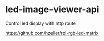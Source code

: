 # led-image-viewer-api
Control led display with http route

https://github.com/hzeller/rpi-rgb-led-matrix
